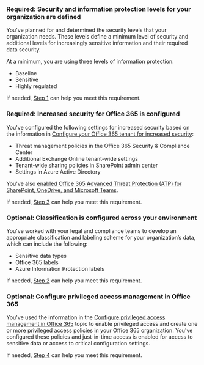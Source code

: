 <a name="crit-infoprotect-step1"></a>
### Required: Security and information protection levels for your organization are defined

You've planned for and determined the security levels that your organization needs. These levels define a minimum level of security and additional levels for increasingly sensitive information and their required data security.

At a minimum, you are using three levels of information protection:

- Baseline
- Sensitive
- Highly regulated

If needed, [Step 1](../infoprotect-define-sec-infoprotect-levels.md) can help you meet this requirement. 

<a name="crit-infoprotect-step4"></a>
### Required: Increased security for Office 365 is configured

You've configured the following settings for increased security based on the information in [Configure your Office 365 tenant for increased security](https://docs.microsoft.com/office365/securitycompliance/tenant-wide-setup-for-increased-security):

- Threat management policies in the Office 365 Security & Compliance Center
- Additional Exchange Online tenant-wide settings
- Tenant-wide sharing policies in SharePoint admin center
- Settings in Azure Active Directory

You've also [enabled Office 365 Advanced Threat Protection (ATP) for SharePoint, OneDrive, and Microsoft Teams](https://docs.microsoft.com/office365/securitycompliance/atp-for-spo-odb-and-teams).

If needed, [Step 3](../infoprotect-configure-increased-security-office-365.md) can help you meet this requirement. 

<a name="crit-infoprotect-step3"></a>
### Optional: Classification is configured across your environment

You've worked with your legal and compliance teams to develop an appropriate classification and labeling scheme for your organization’s data, which can include the following:

- Sensitive data types
- Office 365 labels
- Azure Information Protection labels

If needed, [Step 2](../infoprotect-configure-classification.md) can help you meet this requirement. 

<a name="crit-infoprotect-step5"></a>
### Optional: Configure privileged access management in Office 365

You've used the information in the [Configure privileged access management in Office 365](https://docs.microsoft.com/office365/securitycompliance/privileged-access-management-configuration) topic to enable privileged access  and create one or more privileged access policies in your Office 365 organization. You've configured these policies and just-in-time access is enabled for access to sensitive data or access to critical configuration settings.

If needed, [Step 4](../infoprotect-configure-privileged-access-management.md) can help you meet this requirement. 
